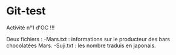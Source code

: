 ﻿# Git-test
Activité n°1 d'OC !!!

Deux fichiers :
-Mars.txt : informations sur le producteur des bars chocolatées Mars.
-Suji.txt : les nombre traduis en japonais.

